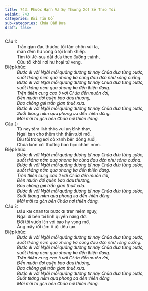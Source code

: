 ```yaml
---
title: 743. Phước Hạnh Và Sự Thương Xót Sẽ Theo Tôi
weight: 743
categories: Đời Tín Đồ
sub-categories: Chúa Dẫn Đưa
draft: false
---
```

<dl><dt>Câu 1:</dt><dd data-verse="1">Trần gian đau thương tối tăm chôn vùi ta, <br/>màn đêm hư vong ô tội kinh khiếp. <br/>Tìm tôi Jê-sus dắt đưa theo đường thánh, <br/>Cứu tôi khỏi nơi hư hoại tử vong. </dd><dt>Điệp khúc:</dt><dd data-chorus="1"><em>Bước đi với Ngài mỗi quãng đường từ nay Chúa đưa từng bước, <br/>suốt tháng năm qua phong ba cùng đau đớn như sóng cuồng. <br/>Bước đi với Ngài mỗi quãng đường từ nay Chúa đưa từng bước, <br/>suốt tháng năm qua phong ba đến thiên đàng. <br/>Trên thiên cung cao ở với Chúa đến muôn đời, <br/>Đến muôn đời quên bao đau thương, <br/>Bao chông gai trần gian thuở xưa. <br/>Bước đi với Ngài mỗi quãng đường từ nay Chúa đưa từng bước, <br/>Suốt tháng năm qua phong ba đến thiên đàng. <br/>Mãi mãi ta gần bên Chúa nơi thiên đàng. </em></dd><dt>Câu 2:</dt><dd data-verse="2">Từ nay tâm linh thỏa vui an bình thay, <br/>Ngài ban cho thêm tinh thần tươi mới. <br/>Dìu tôi trong nơi cỏ xanh bên dòng suối, <br/>Chúa luôn xót thương bao bọc chăm nom. </dd><dt>Điệp khúc:</dt><dd data-chorus="1"><em>Bước đi với Ngài mỗi quãng đường từ nay Chúa đưa từng bước, <br/>suốt tháng năm qua phong ba cùng đau đớn như sóng cuồng. <br/>Bước đi với Ngài mỗi quãng đường từ nay Chúa đưa từng bước, <br/>suốt tháng năm qua phong ba đến thiên đàng. <br/>Trên thiên cung cao ở với Chúa đến muôn đời, <br/>Đến muôn đời quên bao đau thương, <br/>Bao chông gai trần gian thuở xưa. <br/>Bước đi với Ngài mỗi quãng đường từ nay Chúa đưa từng bước, <br/>Suốt tháng năm qua phong ba đến thiên đàng. <br/>Mãi mãi ta gần bên Chúa nơi thiên đàng. </em></dd><dt>Câu 3:</dt><dd data-verse="3">Dầu khi chân tôi bước đi trên hiểm nguy, <br/>Ngài đi bên tôi linh quyền nâng đỡ. <br/>Đời tôi vươn lên với bao hy vọng mới, <br/>Áng mây tối tăm ô tội tiêu tan. </dd><dt>Điệp khúc:</dt><dd data-chorus="1"><em>Bước đi với Ngài mỗi quãng đường từ nay Chúa đưa từng bước, <br/>suốt tháng năm qua phong ba cùng đau đớn như sóng cuồng. <br/>Bước đi với Ngài mỗi quãng đường từ nay Chúa đưa từng bước, <br/>suốt tháng năm qua phong ba đến thiên đàng. <br/>Trên thiên cung cao ở với Chúa đến muôn đời, <br/>Đến muôn đời quên bao đau thương, <br/>Bao chông gai trần gian thuở xưa. <br/>Bước đi với Ngài mỗi quãng đường từ nay Chúa đưa từng bước, <br/>Suốt tháng năm qua phong ba đến thiên đàng. <br/>Mãi mãi ta gần bên Chúa nơi thiên đàng. </em></dd></dl>